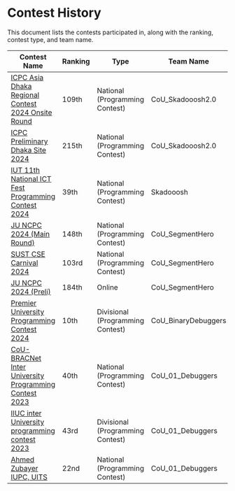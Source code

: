 # Contest History

This document lists the contests participated in, along with the ranking, contest type, and team name.

| Contest Name                                                                                      | Ranking       | Type                                  | Team Name      |
|---------------------------------------------------------------------------------------------------|---------------|---------------------------------------|----------------|
| [ICPC Asia Dhaka Regional Contest 2024 Onsite Round](https://bapsoj.org/contests/icpc-asia-dhaka-regional-contest-2024-onsite-round/standings)                                           | 109th          | National (Programming Contest)        | CoU_Skadooosh2.0      |
| [ICPC Preliminary Dhaka Site 2024](https://bapsoj.org/contests/icpc-preliminary-dhaka-site-2024/standings)                                           | 215th          | National (Programming Contest)        | CoU_Skadooosh2.0      |
| [IUT 11th National ICT Fest Programming Contest 2024](https://toph.co/c/iut-11th-national-ict-fest-2024/standings)                                           | 39th          | National (Programming Contest)        | Skadooosh      |
| [JU NCPC 2024 (Main Round)](https://bapsoj.org/contests/ncpc-onsite-2023-hosted-by-ju/standings)                                                                     | 148th         | National (Programming Contest)        | CoU_SegmentHero|
| [SUST CSE Carnival 2024](https://toph.co/c/inter-university-sust-cse-carnival-2024/standings)                                                                        | 103rd         | National (Programming Contest)        | CoU_SegmentHero|
| [JU NCPC 2024 (Preli)](https://bapsoj.org/contests/ncpc-preliminary-ju-2023/standings)                                                                          | 184th         | Online                                | CoU_SegmentHero|
| [Premier University Programming Contest 2024](https://media.licdn.com/dms/image/v2/D562DAQEI3pg8jqIPQQ/profile-treasury-image-shrink_1920_1920/profile-treasury-image-shrink_1920_1920/0/1706517852147?e=1729450800&v=beta&t=fmHrVQ-IqUg8a1WvblbSDEvRqiclKlIIrDT65BE3UaI)                                           | 10th          | Divisional (Programming Contest)        | CoU_BinaryDebuggers      |
| [CoU-BRACNet Inter University Programming Contest 2023](https://toph.co/c/cou-bracnet-inter-university-2023/standings)                                                                     | 40th         | National (Programming Contest)        | CoU_01_Debuggers|
| [IIUC inter University programming contest 2023](https://toph.co/c/15th-iiuc-inter-university-2023/standings)                                                                        | 43rd         | Divisional (Programming Contest)        | CoU_01_Debuggers|
| [Ahmed Zubayer IUPC, UITS](https://vjudge.net/contest/538028#rank)                                                                          | 22nd         | National (Programming Contest)                                | CoU_01_Debuggers|

